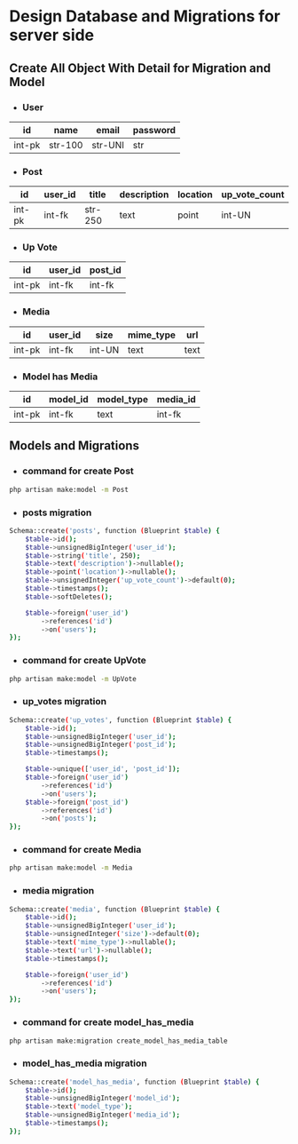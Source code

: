 # Design Database and Migrations for server side
## Create All Object With Detail for Migration and Model

- ### User
| id  | name | email | password |
| - | - | - | - |
| int-pk  | str-100 | str-UNI | str |

- ### Post
| id  | user_id | title | description | location | up_vote_count |
| - | - | - | - | - | - |
| int-pk  | int-fk | str-250 | text | point | int-UN |

- ### Up Vote
| id  | user_id | post_id |
| - | - | - |
| int-pk  | int-fk | int-fk |

- ### Media
| id  | user_id | size | mime_type | url |
| - | - | - | - | - |
| int-pk  | int-fk | int-UN | text | text |

- ### Model has Media
| id  | model_id | model_type | media_id |
| - | - | - | - |
| int-pk  | int-fk | text | int-fk |

## Models and Migrations
- ### command for create Post
```bash
php artisan make:model -m Post
```
- ### posts migration
```bash
Schema::create('posts', function (Blueprint $table) {
    $table->id();
    $table->unsignedBigInteger('user_id');
    $table->string('title', 250);
    $table->text('description')->nullable();
    $table->point('location')->nullable();
    $table->unsignedInteger('up_vote_count')->default(0);
    $table->timestamps();
    $table->softDeletes();

    $table->foreign('user_id')
        ->references('id')
        ->on('users');
});
```
- ### command for create UpVote
```bash
php artisan make:model -m UpVote
```
- ### up_votes migration
```bash
Schema::create('up_votes', function (Blueprint $table) {
    $table->id();
    $table->unsignedBigInteger('user_id');
    $table->unsignedBigInteger('post_id');
    $table->timestamps();

    $table->unique(['user_id', 'post_id']);
    $table->foreign('user_id')
        ->references('id')
        ->on('users');
    $table->foreign('post_id')
        ->references('id')
        ->on('posts');
});
```
- ### command for create Media
```bash
php artisan make:model -m Media
```
- ### media migration
```bash
Schema::create('media', function (Blueprint $table) {
    $table->id();
    $table->unsignedBigInteger('user_id');
    $table->unsignedInteger('size')->default(0);
    $table->text('mime_type')->nullable();
    $table->text('url')->nullable();
    $table->timestamps();

    $table->foreign('user_id')
        ->references('id')
        ->on('users');
});
```
- ### command for create model_has_media
```bash
php artisan make:migration create_model_has_media_table
```
- ### model_has_media migration
```bash
Schema::create('model_has_media', function (Blueprint $table) {
    $table->id();
    $table->unsignedBigInteger('model_id');
    $table->text('model_type');
    $table->unsignedBigInteger('media_id');
    $table->timestamps();
});
```


